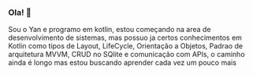 ### Ola! :wave:  

Sou o Yan e programo em kotlin, estou começando na area de desenvolvimento de sistemas, mas possuo ja certos conhecimentos em Kotlin como tipos de Layout, LifeCycle,
Orientação a Objetos, Padrao de arquitetura MVVM, CRUD no SQlite e comunicação com APIs, o caminho ainda é longo mas estou buscando aprender cada vez um pouco mais 
